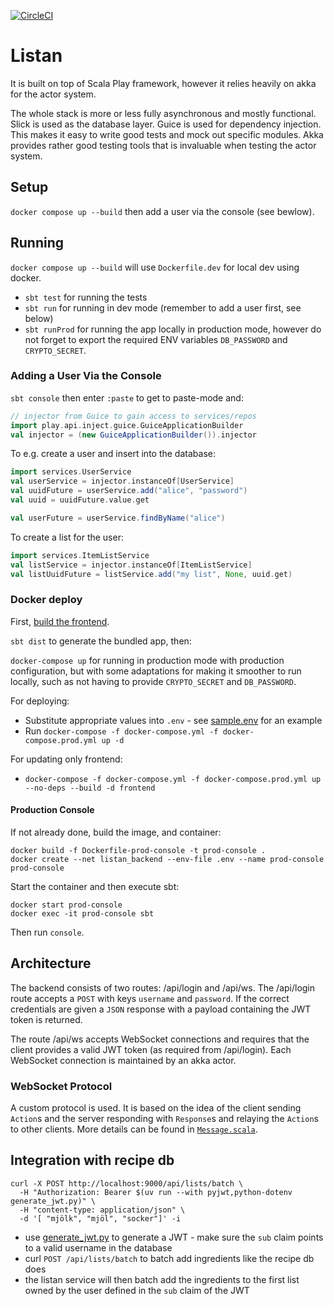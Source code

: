 [![CircleCI](https://circleci.com/gh/AxelTLarsson/listan-server/tree/multiple-lists.svg?style=svg)](https://circleci.com/gh/AxelTLarsson/listan-server/tree/multiple-lists)

# Listan

It is built on top of Scala Play framework, however it relies heavily on akka for the actor system.

The whole stack is more or less fully asynchronous and mostly functional. Slick is used as the database layer. Guice is
used for dependency injection. This makes it easy to write good tests and mock out specific modules. Akka provides
rather good testing tools that is invaluable when testing the actor system.

## Setup

`docker compose up --build` then add a user via the console (see bewlow).

## Running

`docker compose up --build` will use `Dockerfile.dev` for local dev using docker.

- `sbt test` for running the tests
- `sbt run` for running in dev mode (remember to add a user first, see below)
- `sbt runProd` for running the app locally in production mode, however do not forget to export the required ENV
  variables `DB_PASSWORD` and `CRYPTO_SECRET`.

### Adding a User Via the Console

`sbt console` then enter `:paste` to get to paste-mode and:

``` scala
// injector from Guice to gain access to services/repos
import play.api.inject.guice.GuiceApplicationBuilder
val injector = (new GuiceApplicationBuilder()).injector
```

To e.g. create a user and insert into the database:

``` scala
import services.UserService
val userService = injector.instanceOf[UserService]
val uuidFuture = userService.add("alice", "password")
val uuid = uuidFuture.value.get

val userFuture = userService.findByName("alice")
```

To create a list for the user:

``` scala
import services.ItemListService
val listService = injector.instanceOf[ItemListService]
val listUuidFuture = listService.add("my list", None, uuid.get)
```

### Docker deploy

First, [build the frontend](./frontend/README.md).

`sbt dist` to generate the bundled app, then:

`docker-compose up` for running in production mode with production configuration, but with some adaptations for making
it smoother to run locally, such as not having to provide `CRYPTO_SECRET` and `DB_PASSWORD`.

For deploying:

- Substitute appropriate values into `.env` - see [sample.env](./sample.env) for an example
- Run `docker-compose -f docker-compose.yml -f docker-compose.prod.yml up -d`

For updating only frontend:

- `docker-compose -f docker-compose.yml -f docker-compose.prod.yml up --no-deps --build -d frontend`

#### Production Console

If not already done, build the image, and container:

    docker build -f Dockerfile-prod-console -t prod-console .
    docker create --net listan_backend --env-file .env --name prod-console prod-console

Start the container and then execute sbt:

    docker start prod-console
    docker exec -it prod-console sbt

Then run `console`.

## Architecture

The backend consists of two routes: /api/login and /api/ws. The /api/login route accepts a `POST` with keys `username`
and `password`. If the correct credentials are given a `JSON` response with a payload containing the JWT token is
returned.

The route /api/ws accepts WebSocket connections and requires that the client provides a valid JWT token (as required
from /api/login). Each WebSocket connection is maintained by an akka actor.

### WebSocket Protocol

A custom protocol is used. It is based on the idea of the client sending `Action`s and the server responding with
`Response`s and relaying the `Action`s to other clients. More details can be found in
[`Message.scala`](./app/services/Message.scala).

## Integration with recipe db

``` shell
curl -X POST http://localhost:9000/api/lists/batch \
  -H "Authorization: Bearer $(uv run --with pyjwt,python-dotenv generate_jwt.py)" \
  -H "content-type: application/json" \
  -d '[ "mjölk", "mjöl", "socker"]' -i
```

- use [generate_jwt.py](./generate_jwt.py) to generate a JWT - make sure the `sub` claim points to a valid username in
  the database
- curl `POST /api/lists/batch` to batch add ingredients like the recipe db does
- the listan service will then batch add the ingredients to the first list owned by the user defined in the `sub` claim
  of the JWT
